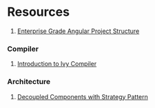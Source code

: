 # Resources

1. [Enterprise Grade Angular Project Structure](https://itnext.io/building-an-enterprise-grade-angular-project-structure-f5be32533ba3)

### Compiler
1. [Introduction to Ivy Compiler](https://dev.to/eugeniolentini/an-introduction-to-angular-9-ivy-compiler-177n)

### Architecture
1. [Decoupled Components with Strategy Pattern](https://medium.com/angular-in-depth/level-up-your-components-api-using-the-strategy-pattern-61762583a7d8)
